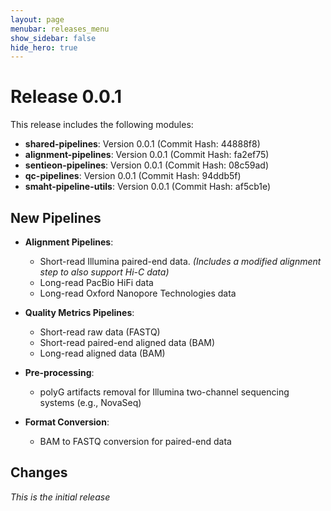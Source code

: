 ```yaml
---
layout: page
menubar: releases_menu
show_sidebar: false
hide_hero: true
---
```


# Release 0.0.1

This release includes the following modules:

- **shared-pipelines**: Version 0.0.1 (Commit Hash: 44888f8)
- **alignment-pipelines**: Version 0.0.1 (Commit Hash: fa2ef75)
- **sentieon-pipelines**: Version 0.0.1 (Commit Hash: 08c59ad)
- **qc-pipelines**: Version 0.0.1 (Commit Hash: 94ddb5f)
- **smaht-pipeline-utils**: Version 0.0.1 (Commit Hash: af5cb1e)

## New Pipelines

- **Alignment Pipelines**:
    - Short-read Illumina paired-end data. *(Includes a modified alignment step to also support Hi-C data)*
    - Long-read PacBio HiFi data
    - Long-read Oxford Nanopore Technologies data

- **Quality Metrics Pipelines**:
    - Short-read raw data (FASTQ)
    - Short-read paired-end aligned data (BAM)
    - Long-read aligned data (BAM)

- **Pre-processing**:
    - polyG artifacts removal for Illumina two-channel sequencing systems (e.g., NovaSeq)

- **Format Conversion**:
    - BAM to FASTQ conversion for paired-end data

## Changes

*This is the initial release*